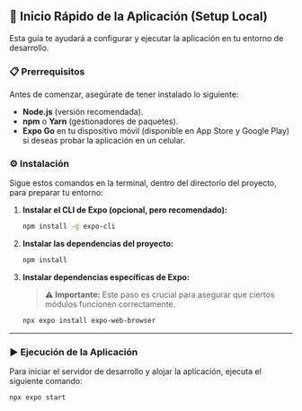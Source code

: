 ## 🚀 Inicio Rápido de la Aplicación (Setup Local)

Esta guía te ayudará a configurar y ejecutar la aplicación en tu entorno de desarrollo.

### 📋 Prerrequisitos

Antes de comenzar, asegúrate de tener instalado lo siguiente:

* **Node.js** (versión recomendada).
* **npm** o **Yarn** (gestionadores de paquetes).
* **Expo Go** en tu dispositivo móvil (disponible en App Store y Google Play) si deseas probar la aplicación en un celular.

### ⚙️ Instalación

Sigue estos comandos en la terminal, dentro del directorio del proyecto, para preparar tu entorno:

1.  **Instalar el CLI de Expo (opcional, pero recomendado):**
    ```bash
    npm install -g expo-cli
    ```

2.  **Instalar las dependencias del proyecto:**
    ```bash
    npm install
    ```

3.  **Instalar dependencias específicas de Expo:**
    > **⚠️ Importante:** Este paso es crucial para asegurar que ciertos módulos funcionen correctamente.

    ```bash
    npx expo install expo-web-browser
    ```

---

### ▶️ Ejecución de la Aplicación

Para iniciar el servidor de desarrollo y alojar la aplicación, ejecuta el siguiente comando:

```bash
npx expo start

